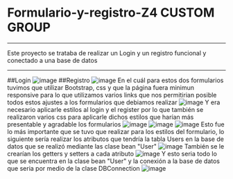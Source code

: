 # Formulario-y-registro-Z4 CUSTOM GROUP
***
Este proyecto se trataba de realizar un Login y un registro funcional y conectado a una base de datos
***
##Login
![image](https://user-images.githubusercontent.com/128439443/235558773-b12de222-24ec-4278-b6b8-ac3a26396970.png)
##Registro
![image](https://user-images.githubusercontent.com/128439443/235560127-12668499-7306-42a3-bb22-b003f63d8414.png)
En el cuál para estos dos formularios tuvimos que utilizar Bootstrap, css y  que la página fuera minimun responsive para lo que utilizamos varios links que nos permitirian posible todos estos ajustes a los formularios que debiamos realizar
![image](https://user-images.githubusercontent.com/128439443/235559098-5dcc94c5-f04f-4805-abb2-d7ec3f482ff3.png)
Y era necesario aplicarle estilos al login y el register por lo que también se realizaron varios css para aplicarle dichos estilos que harían más presentable y agradable los formularios 
![image](https://user-images.githubusercontent.com/128439443/235559332-cc0ea1ff-8c33-4c70-95d1-9f6ce2f76654.png)
![image](https://user-images.githubusercontent.com/128439443/235559311-60d37541-bc98-4549-95a8-7f1909b35de0.png)
![image](https://user-images.githubusercontent.com/128439443/235559319-36b75a21-8f54-46fb-8752-5cebbad18c40.png)
Esto fue lo más importante que se tuvo que realizar para los estilos del formulario, lo siguiente sería realizar los atributos que tendría la tabla Users en la base de datos que se realizó mediante las clase bean "User"
![image](https://user-images.githubusercontent.com/128439443/235559811-5e6b49e2-4cc6-4fa0-9612-e24333c9df85.png)
También se le crearían los getters y setters a cada atributo
![image](https://user-images.githubusercontent.com/128439443/235559874-e4431453-511a-44b1-8e9a-9dbe17dd6098.png)
Y esto seria todo lo que se encuentra en la clase bean "User"
y la conexión a la base de datos que seria por medio de la clase DBConnection
![image](https://user-images.githubusercontent.com/128439443/235559937-4a52ef8a-17a1-4c36-80a5-5b50eb2666af.png)



